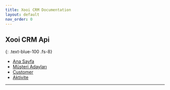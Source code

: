 ```yaml
---
title: Xooi CRM Documentation
layout: default
nav_order: 0
---
```

## Xooi CRM Api
{: .text-blue-100 .fs-8}

- [Ana Sayfa](/docs/homepage)
- [Müşteri Adayları](/docs/leaddraft)
- [Customer](/docs/customer)
- [Aktivite](/docs/activity)

---


